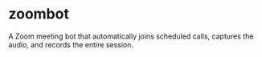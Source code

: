 # zoombot
A Zoom meeting bot that automatically joins scheduled calls, captures the audio, and records the entire session.
